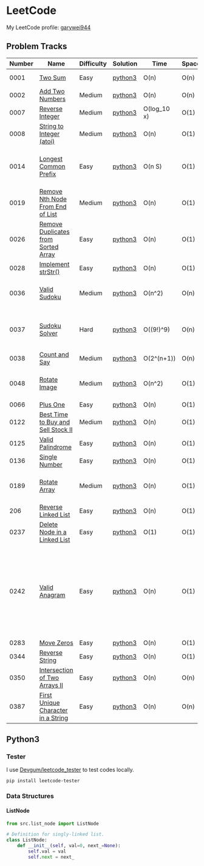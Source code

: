 # LeetCode

My LeetCode profile: [garywei944](https://leetcode.com/garywei944/)

## Problem Tracks

| Number | Name                                                                                                      | Difficulty | Solution                  | Time        | Space | Notes                                                                                                     |
|--------|-----------------------------------------------------------------------------------------------------------|------------|---------------------------|-------------|-------|-----------------------------------------------------------------------------------------------------------|
| 0001   | [Two Sum](https://leetcode.com/problems/two-sum/)                                                         | Easy       | [python3](python/0001.py) | O(n)        | O(n)  | Hash Function                                                                                             |
| 0002   | [Add Two Numbers](https://leetcode.com/problems/add-two-numbers/)                                         | Medium     | [python3](python/0002.py) | O(n)        | O(n)  |                                                                                                           |
| 0007   | [Reverse Integer](https://leetcode.com/problems/reverse-integer/)                                         | Medium     | [python3](python/0007.py) | O(log_10 x) | O(1)  |                                                                                                           |
| 0008   | [String to Integer (atoi)](https://leetcode.com/problems/string-to-integer-atoi/)                         | Medium     | [python3](python/0008.py) | O(n)        | O(1)  | Regex                                                                                                     |
| 0014   | [Longest Common Prefix](https://leetcode.com/problems/longest-common-prefix/)                             | Easy       | [python3](python/0014.py) | O(n S)      | O(1)  | S: the length of shortest input string                                                                    |
| 0019   | [Remove Nth Node From End of List](https://leetcode.com/problems/remove-nth-node-from-end-of-list/)       | Medium     | [python3](python/0019.py) | O(n)        | O(1)  | One pass by using 2 pointers                                                                              |
| 0026   | [Remove Duplicates from Sorted Array](https://leetcode.com/problems/remove-duplicates-from-sorted-array/) | Easy       | [python3](python/0026.py) | O(n)        | O(1)  |                                                                                                           |
| 0028   | [Implement strStr()](https://leetcode.com/problems/implement-strstr/)                                     | Easy       | [python3](python/0028.py) | O(n)        | O(1)  |                                                                                                           |
| 0036   | [Valid Sudoku](https://leetcode.com/problems/valid-sudoku/)                                               | Medium     | [python3](python/0036.py) | O(n^2)      | O(n)  | Bitmap for less space. n=9                                                                                |
| 0037   | [Sudoku Solver](https://leetcode.com/problems/sudoku-solver/)                                             | Hard       | [python3](python/0037.py) | O((9!)^9)   | O(n)  | Backtrack, use 3 bitmaps. n=9, OJ 305 ms                                                                  |
| 0038   | [Count and Say](https://leetcode.com/problems/count-and-say/)                                             | Medium     | [python3](python/0038.py) | O(2^(n+1))  | O(n)  |                                                                                                           |
| 0048   | [Rotate Image](https://leetcode.com/problems/rotate-image/)                                               | Medium     | [python3](python/0048.py) | O(n^2)      | O(1)  | Transpose then reflect via y-axis                                                                         |
| 0066   | [Plus One](https://leetcode.com/problems/plus-one/)                                                       | Easy       | [python3](python/0066.py) | O(n)        | O(1)  |                                                                                                           |
| 0122   | [Best Time to Buy and Sell Stock II](https://leetcode.com/problems/best-time-to-buy-and-sell-stock-ii/)   | Medium     | [python3](python/0122.py) | O(n)        | O(1)  |                                                                                                           |
| 0125   | [Valid Palindrome](https://leetcode.com/problems/valid-palindrome/)                                       | Easy       | [python3](python/0125.py) | O(n)        | O(1)  | Regex                                                                                                     |
| 0136   | [Single Number](https://leetcode.com/problems/single-number/)                                             | Easy       | [python3](python/0136.py) | O(n)        | O(1)  | XOR                                                                                                       |
| 0189   | [Rotate Array](https://leetcode.com/problems/rotate-array/)                                               | Medium     | [python3](python/0189.py) | O(n)        | O(1)  | Reverse array, O(n) swaps                                                                                 |
| 206    | [Reverse Linked List](https://leetcode.com/problems/reverse-linked-list/)                                 | Easy       | [python3](python/0206.py) | O(n)        | O(1)  |                                                                                                           |
| 0237   | [Delete Node in a Linked List](https://leetcode.com/problems/delete-node-in-a-linked-list/)               | Easy       | [python3](python/0237.py) | O(1)        | O(1)  |                                                                                                           |
| 0242   | [Valid Anagram](https://leetcode.com/problems/valid-anagram/)                                             | Easy       | [python3](python/0242.py) | O(n)        | O(1)  | Sorted Approach take O(n log n) time, O(1) space, but should be faster. Counter Approach takes O(n) time. |
| 0283   | [Move Zeros](https://leetcode.com/problems/move-zeroes/)                                                  | Easy       | [python3](python/0283.py) | O(n)        | O(1)  |                                                                                                           |
| 0344   | [Reverse String](https://leetcode.com/problems/reverse-string/)                                           | Easy       | [python3](python/0344.py) | O(n)        | O(1)  |                                                                                                           |
| 0350   | [Intersection of Two Arrays II](https://leetcode.com/problems/intersection-of-two-arrays-ii/)             | Easy       | [python3](python/0350.py) | O(n)        | O(n)  |                                                                                                           |
| 0387   | [First Unique Character in a String](https://leetcode.com/problems/first-unique-character-in-a-string/)   | Easy       | [python3](python/0387.py) | O(n)        | O(n)  |                                                                                                           |

## Python3

### Tester

I use [Devgum/leetcode_tester](https://github.com/Devgum/leetcode_tester) to
test codes locally.

```shell
pip install leetcode-tester
```

### Data Structures

#### ListNode

```python
from src.list_node import ListNode
```

```python
# Definition for singly-linked list.
class ListNode:
    def __init__(self, val=0, next_=None):
        self.val = val
        self.next = next_
```
